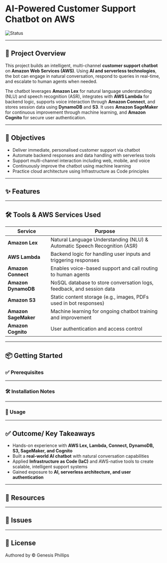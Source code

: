 # AI-Powered Customer Support Chatbot on AWS

![Status](https://img.shields.io/badge/status-In%20Development-yellow)

---

## 🚀 Project Overview

This project builds an intelligent, multi-channel **customer support chatbot** on **Amazon Web Services (AWS)**. Using **AI and serverless technologies**, the bot can engage in natural conversation, respond to queries in real-time, and escalate to human agents when needed.

The chatbot leverages **Amazon Lex** for natural language understanding (NLU) and speech recognition (ASR), integrates with **AWS Lambda** for backend logic, supports voice interaction through **Amazon Connect**, and stores session data using **DynamoDB** and **S3**. It uses **Amazon SageMaker** for continuous improvement through machine learning, and **Amazon Cognito** for secure user authentication.

---

## 🎯 Objectives

- Deliver immediate, personalised customer support via chatbot
- Automate backend responses and data handling with serverless tools
- Support multi-channel interaction including web, mobile, and voice
- Continuously improve the chatbot using machine learning
- Practice cloud architecture using Infrastructure as Code principles

---

## ✨ Features

---

## 🛠️ Tools & AWS Services Used

| Service              | Purpose                                                                 |
|----------------------|-------------------------------------------------------------------------|
| **Amazon Lex**        | Natural Language Understanding (NLU) & Automatic Speech Recognition (ASR) |
| **AWS Lambda**        | Backend logic for handling user inputs and triggering responses         |
| **Amazon Connect**    | Enables voice-based support and call routing to human agents            |
| **Amazon DynamoDB**   | NoSQL database to store conversation logs, feedback, and session data   |
| **Amazon S3**         | Static content storage (e.g., images, PDFs used in bot responses)       |
| **Amazon SageMaker**  | Machine learning for ongoing chatbot training and improvement           |
| **Amazon Cognito**    | User authentication and access control                                  |

---

## 📦 Getting Started

### ✅ Prerequisites

---

### 🛠️ Installation Notes

---

### 📖 Usage

---

## ✅ Outcome/ Key Takeaways

- Hands-on experience with **AWS Lex, Lambda, Connect, DynamoDB, S3, SageMaker, and Cognito**
- Built a **real-world AI chatbot** with natural conversation capabilities
- Applied **Infrastructure as Code (IaC)** and AWS-native tools to create scalable, intelligent support systems
- Gained exposure to **AI, serverless architecture, and user authentication**

---

## 🔗 Resources

---

## 🐛 Issues

---

## 📜 License

Authored by © Genesis Phillips
